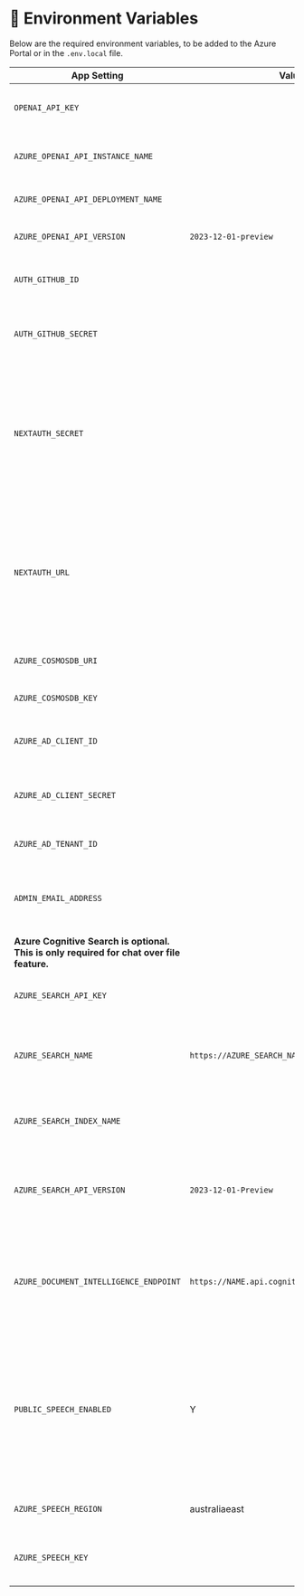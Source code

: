 # 🔑 Environment Variables

Below are the required environment variables, to be added to the Azure Portal or in the `.env.local` file.

| App Setting                                                                               | Value                                          | Note                                                                                                                                      |
| ----------------------------------------------------------------------------------------- | ---------------------------------------------- | ----------------------------------------------------------------------------------------------------------------------------------------- |
| `OPENAI_API_KEY`                                                                          |                                                | API keys of your Azure OpenAI resource                                                                                                    |
| `AZURE_OPENAI_API_INSTANCE_NAME`                                                          |                                                | the name of your Azure OpenAI resource                                                                                                    |
| `AZURE_OPENAI_API_DEPLOYMENT_NAME`                                                        |                                                | The name of your model deployment                                                                                                         |
| `AZURE_OPENAI_API_VERSION`                                                                | `2023-12-01-preview`                           | API version when using gpt chat                                                                                                           |
| `AUTH_GITHUB_ID`                                                                          |                                                | Client ID of your GitHub OAuth application                                                                                                |
| `AUTH_GITHUB_SECRET`                                                                      |                                                | Client Secret of your GitHub OAuth application                                                                                            |
| `NEXTAUTH_SECRET`                                                                         |                                                | Used to encrypt the NextAuth.js JWT, and to hash email verification tokens. **This is set by default as part of the deployment template** |
| `NEXTAUTH_URL`                                                                            |                                                | Current webs hosting domain name with HTTP or HTTPS. **This set by default as part of the deployment template**                           |
| `AZURE_COSMOSDB_URI`                                                                      |                                                | URL of the Azure CosmosDB                                                                                                                 |
| `AZURE_COSMOSDB_KEY`                                                                      |                                                | API Key for Azure Cosmos DB                                                                                                               |
| `AZURE_AD_CLIENT_ID`                                                                      |                                                | The client id specific to the application                                                                                                 |
| `AZURE_AD_CLIENT_SECRET`                                                                  |                                                | The client secret specific to the application                                                                                             |
| `AZURE_AD_TENANT_ID`                                                                      |                                                | The organisation Tenant ID                                                                                                                |
| `ADMIN_EMAIL_ADDRESS`                                                                     |                                                | Comma separated list of email addresses of the admin users ID                                                                             |
| **Azure Cognitive Search is optional. This is only required for chat over file feature.** |
| `AZURE_SEARCH_API_KEY`                                                                    |                                                | API Key of Azure Cognitive search                                                                                                         |
| `AZURE_SEARCH_NAME`                                                                       | `https://AZURE_SEARCH_NAME.search.windows.net` | The deployment name of your Azure Cognitive Search                                                                                        |
| `AZURE_SEARCH_INDEX_NAME`                                                                 |                                                | The index name with [vector search](https://learn.microsoft.com/en-us/azure/search/vector-search-overview) enabled                        |
| `AZURE_SEARCH_API_VERSION`                                                                | `2023-12-01-Preview`                           | API version which supports vector search `2023-07-01-Preview`                                                                             |
| `AZURE_DOCUMENT_INTELLIGENCE_ENDPOINT`                                                    | `https://NAME.api.cognitive.microsoft.com/`    | Endpoint url of the Azure document intelligence. The REGION is specific to your Azure resource location                                   |
| `PUBLIC_SPEECH_ENABLED`                                                                   | Y                                              | Whether speech should be enabled (microphone button appears). Must be "true" to enable, any other value (or blank) will disable.          |
| `AZURE_SPEECH_REGION`                                                                     | australiaeast                                  | Region of your Azure Speech service                                                                                                       |
| `AZURE_SPEECH_KEY`                                                                        |                                                | API Key of Azure Speech service                                                                                                           |
|                                                                                           |
